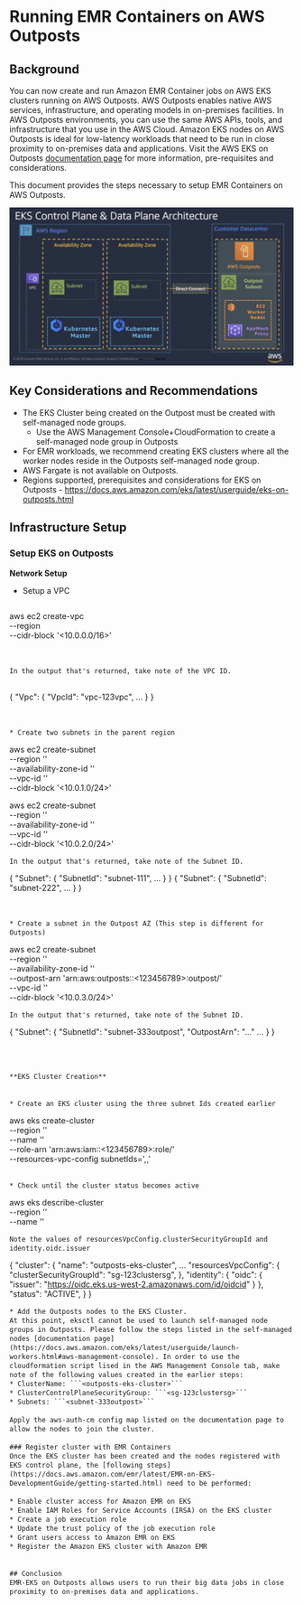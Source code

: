 # Running EMR Containers on AWS Outposts
## Background
You can now create and run Amazon EMR Container jobs on AWS EKS clusters running on AWS Outposts. AWS Outposts enables native AWS services, infrastructure, and operating models in on-premises facilities. In AWS Outposts environments, you can use the same AWS APIs, tools, and infrastructure that you use in the AWS Cloud. Amazon EKS nodes on AWS Outposts is ideal for low-latency workloads that need to be run in close proximity to on-premises data and applications. Visit the AWS EKS on Outposts [documentation page](https://docs.aws.amazon.com/eks/latest/userguide/eks-on-outposts.html) for more information, pre-requisites and considerations.

This document provides the steps necessary to setup EMR Containers on AWS Outposts.

![](resources/outposts_eks_network.png)

## Key Considerations and Recommendations
* The EKS Cluster being created on the Outpost must be created with self-managed node groups.
  * Use the AWS Management Console+CloudFormation to create a self-managed node group in Outposts
* For EMR workloads, we recommend creating EKS clusters where all the worker nodes reside in the Outposts self-managed node group.
* AWS Fargate is not available on Outposts.
* Regions supported, prerequisites and considerations for EKS on Outposts - https://docs.aws.amazon.com/eks/latest/userguide/eks-on-outposts.html


## Infrastructure Setup
### Setup EKS on Outposts
**Network Setup**  

* Setup a VPC  

  ```
aws ec2 create-vpc \
--region <us-west-2> \
--cidr-block '<10.0.0.0/16>'
  ```  


In the output that's returned, take note of the VPC ID. 

 
  ```
{
    "Vpc": {
        "VpcId": "vpc-123vpc", 
        ...
    }
}
  ```


* Create two subnets in the parent region
```
aws ec2 create-subnet \
    --region '<us-west-2>' \
    --availability-zone-id '<usw2-az1>' \
    --vpc-id '<vpc-123vpc>' \
    --cidr-block '<10.0.1.0/24>'

aws ec2 create-subnet \
    --region '<us-west-2>' \
    --availability-zone-id '<usw2-az2>' \
    --vpc-id '<vpc-123vpc>' \
    --cidr-block '<10.0.2.0/24>'
```
In the output that's returned, take note of the Subnet ID.
```
{
    "Subnet": {
        "SubnetId": "subnet-111",
        ...
    }
}
{
    "Subnet": {
        "SubnetId": "subnet-222",
        ...
    }
}
```


* Create a subnet in the Outpost AZ (This step is different for Outposts)

```
aws ec2 create-subnet \
    --region '<us-west-2>' \
    --availability-zone-id '<usw2-az1>' \
    --outpost-arn 'arn:aws:outposts:<us-west-2>:<123456789>:outpost/<op-123op>' \
    --vpc-id '<vpc-123vpc>' \
    --cidr-block '<10.0.3.0/24>'
```
In the output that's returned, take note of the Subnet ID.

```
{
    "Subnet": {
        "SubnetId": "subnet-333outpost",
        "OutpostArn": "..."
        ...
    }
}
```


  
**EKS Cluster Creation** 

  
* Create an EKS cluster using the three subnet Ids created earlier
```
aws eks create-cluster \
    --region '<us-west-2>' \
    --name '<outposts-eks-cluster>' \
    --role-arn 'arn:aws:iam::<123456789>:role/<cluster-service-role>' \
    --resources-vpc-config  subnetIds='<subnet-111>,<subnet-222>,<subnet-333outpost>'
```

* Check until the cluster status becomes active
```
aws eks describe-cluster \
    --region '<us-west-2>' \
    --name '<outposts-eks-cluster>'
```
Note the values of resourcesVpcConfig.clusterSecurityGroupId and identity.oidc.issuer
```
{
    "cluster": {
        "name": "outposts-eks-cluster",
        ...
        "resourcesVpcConfig": {
            "clusterSecurityGroupId": "sg-123clustersg",
        },
        "identity": {
            "oidc": {
                "issuer": "https://oidc.eks.us-west-2.amazonaws.com/id/oidcid"
            }
        },
        "status": "ACTIVE",
    }
}
```
* Add the Outposts nodes to the EKS Cluster.
At this point, eksctl cannot be used to launch self-managed node groups in Outposts. Please follow the steps listed in the self-managed nodes [documentation page](https://docs.aws.amazon.com/eks/latest/userguide/launch-workers.html#aws-management-console). In order to use the cloudformation script lised in the AWS Management Console tab, make note of the following values created in the earlier steps:
* ClusterName: ```<outposts-eks-cluster>```
* ClusterControlPlaneSecurityGroup: ```<sg-123clustersg>```
* Subnets: ```<subnet-333outpost>```

Apply the aws-auth-cm config map listed on the documentation page to allow the nodes to join the cluster.

### Register cluster with EMR Containers
Once the EKS cluster has been created and the nodes registered with EKS control plane, the [following steps](https://docs.aws.amazon.com/emr/latest/EMR-on-EKS-DevelopmentGuide/getting-started.html) need to be performed:

* Enable cluster access for Amazon EMR on EKS
* Enable IAM Roles for Service Accounts (IRSA) on the EKS cluster
* Create a job execution role
* Update the trust policy of the job execution role
* Grant users access to Amazon EMR on EKS
* Register the Amazon EKS cluster with Amazon EMR


## Conclusion
EMR-EKS on Outposts allows users to run their big data jobs in close proximity to on-premises data and applications.
